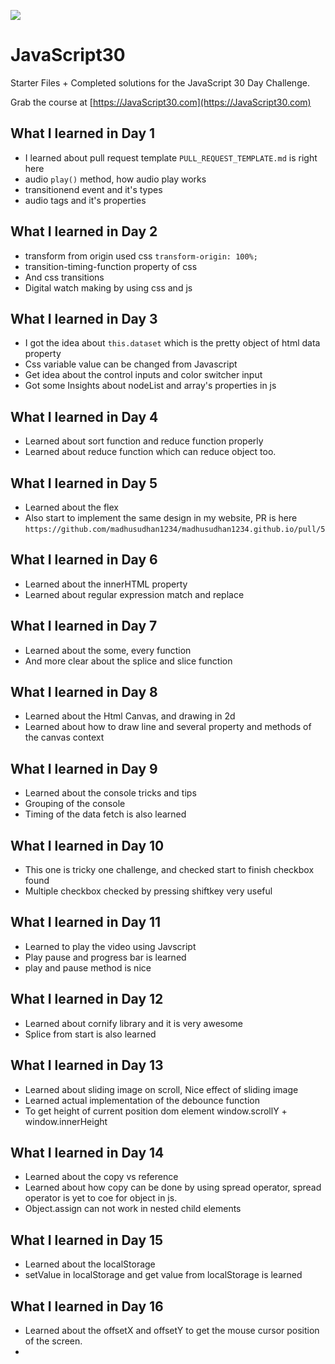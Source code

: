 ![](https://javascript30.com/images/JS3-social-share.png)

# JavaScript30

Starter Files + Completed solutions for the JavaScript 30 Day Challenge.

Grab the course at [https://JavaScript30.com](https://JavaScript30.com)

## What I learned in Day 1

- I learned about pull request template ```PULL_REQUEST_TEMPLATE.md``` is right here
- audio ```play()``` method, how audio play works
- transitionend event and it's types
- audio tags and it's properties


## What I learned in Day 2

- transform from origin used css ```transform-origin: 100%;```
- transition-timing-function property of css
- And css transitions
- Digital watch making by using css and js


## What I learned in Day 3

- I got the idea about ```this.dataset``` which is the pretty object of html data property
- Css variable value can be changed from Javascript
- Get idea about the control inputs and color switcher input
- Got some Insights about nodeList and array's properties in js

## What I learned in Day 4

- Learned about sort function and reduce function properly
- Learned about reduce function which can reduce object too.

## What I learned in Day 5

- Learned about the flex 
- Also start to implement the same design in my website, PR is here ```https://github.com/madhusudhan1234/madhusudhan1234.github.io/pull/5```

## What I learned in Day 6

- Learned about the innerHTML property
- Learned about regular expression match and replace 

## What I learned in Day 7

- Learned about the some, every function
- And more clear about the splice and slice function

## What I learned in Day 8

- Learned about the Html Canvas, and drawing in 2d
- Learned about how to draw line and several property and methods of the canvas context

## What I learned in Day 9

- Learned about the console tricks and tips
- Grouping of the console
- Timing of the data fetch is also learned

## What I learned in Day 10

- This one is tricky one challenge, and checked start to finish checkbox found
- Multiple checkbox checked by pressing shiftkey very useful 

## What I learned in Day 11

- Learned to play the video using Javscript
- Play pause and progress bar is learned
- play and pause method is nice 

## What I learned in Day 12

- Learned about cornify library and it is very awesome
- Splice from start is also learned

## What I learned in Day 13

- Learned about sliding image on scroll, Nice effect of sliding image
- Learned actual implementation of the debounce function 
- To get height of current position dom element window.scrollY + window.innerHeight

## What I learned in Day 14

- Learned about the copy vs reference
- Learned about how copy can be done by using spread operator, spread operator is yet to coe for object in js.
- Object.assign can not work in nested child elements

## What I learned in Day 15

- Learned about the localStorage
- setValue in localStorage and get value from localStorage is learned

## What I learned in Day 16

- Learned about the offsetX and offsetY to get the mouse cursor position of the screen.
- 